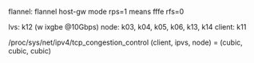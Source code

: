 flannel: flannel host-gw mode
rps=1 means fffe
rfs=0

lvs: k12  (w ixgbe @10Gbps)
node: k03, k04, k05, k06, k13, k14
client: k11

/proc/sys/net/ipv4/tcp_congestion_control
        (client, ipvs, node) = (cubic, cubic, cubic)

